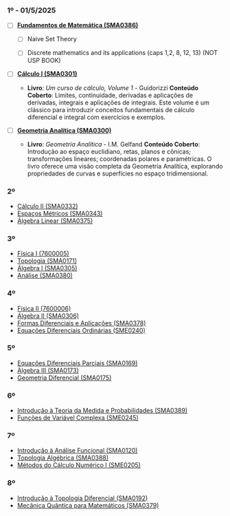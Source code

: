 ### 1º - 01/5/2025

- [ ] **[Fundamentos de Matemática (SMA0386)](https://uspdigital.usp.br/jupiterweb/obterDisciplina?sgldis=SMA0386&codcur=55030&codhab=100)**
  - [ ] Naive Set Theory
  - [ ] Discrete mathematics and its applications (caps 1,2, 8, 12, 13) (NOT USP BOOK)
   

- [ ] **[Cálculo I (SMA0301)](https://uspdigital.usp.br/jupiterweb/obterDisciplina?sgldis=SMA0301&codcur=55030&codhab=100)**
  - **Livro**: *Um curso de cálculo, Volume 1* - Guidorizzi
    **Conteúdo Coberto**: Limites, continuidade, derivadas e aplicações de derivadas, integrais e aplicações de integrais. Este volume é um clássico para introduzir conceitos fundamentais de cálculo diferencial e integral com exercícios e exemplos.

- [ ] **[Geometria Analítica (SMA0300)](https://uspdigital.usp.br/jupiterweb/obterDisciplina?sgldis=SMA0300&codcur=55030&codhab=100)**
  - **Livro**: *Geometria Analítica* - I.M. Gelfand
    **Conteúdo Coberto**: Introdução ao espaço euclidiano, retas, planos e cônicas; transformações lineares; coordenadas polares e paramétricas. O livro oferece uma visão completa da Geometria Analítica, explorando propriedades de curvas e superfícies no espaço tridimensional.

### 2º
- [Cálculo II (SMA0332)](https://uspdigital.usp.br/jupiterweb/obterDisciplina?sgldis=SMA0332&codcur=55030&codhab=200)
- [Espaços Métricos (SMA0343)](https://uspdigital.usp.br/jupiterweb/obterDisciplina?sgldis=SMA0343&codcur=55030&codhab=200)
- [Álgebra Linear (SMA0375)](https://uspdigital.usp.br/jupiterweb/obterDisciplina?sgldis=SMA0375&codcur=55030&codhab=200)

### 3º
- [Física I (7600005)](https://uspdigital.usp.br/jupiterweb/obterDisciplina?sgldis=7600005&codcur=55030&codhab=200)
- [Topologia (SMA0171)](https://uspdigital.usp.br/jupiterweb/obterDisciplina?sgldis=SMA0171&codcur=55030&codhab=200)
- [Álgebra I (SMA0305)](https://uspdigital.usp.br/jupiterweb/obterDisciplina?sgldis=SMA0305&codcur=55030&codhab=200)
- [Análise (SMA0380)](https://uspdigital.usp.br/jupiterweb/obterDisciplina?sgldis=SMA0380&codcur=55030&codhab=200)

### 4º
- [Física II (7600006)](https://uspdigital.usp.br/jupiterweb/obterDisciplina?sgldis=7600006&codcur=55030&codhab=200)
- [Álgebra II (SMA0306)](https://uspdigital.usp.br/jupiterweb/obterDisciplina?sgldis=SMA0306&codcur=55030&codhab=200)
- [Formas Diferenciais e Aplicações (SMA0378)](https://uspdigital.usp.br/jupiterweb/obterDisciplina?sgldis=SMA0378&codcur=55030&codhab=200)
- [Equações Diferenciais Ordinárias (SME0240)](https://uspdigital.usp.br/jupiterweb/obterDisciplina?sgldis=SME0240&codcur=55030&codhab=200)

### 5º
- [Equações Diferenciais Parciais (SMA0169)](https://uspdigital.usp.br/jupiterweb/obterDisciplina?sgldis=SMA0169&codcur=55030&codhab=200)
- [Álgebra III (SMA0173)](https://uspdigital.usp.br/jupiterweb/obterDisciplina?sgldis=SMA0173&codcur=55030&codhab=200)
- [Geometria Diferencial (SMA0175)](https://uspdigital.usp.br/jupiterweb/obterDisciplina?sgldis=SMA0175&codcur=55030&codhab=200)

### 6º
- [Introdução à Teoria da Medida e Probabilidades (SMA0389)](https://uspdigital.usp.br/jupiterweb/obterDisciplina?sgldis=SMA0389&codcur=55030&codhab=200)
- [Funções de Variável Complexa (SME0245)](https://uspdigital.usp.br/jupiterweb/obterDisciplina?sgldis=SME0245&codcur=55030&codhab=200)

### 7º
- [Introdução à Análise Funcional (SMA0120)](https://uspdigital.usp.br/jupiterweb/obterDisciplina?sgldis=SMA0120&codcur=55030&codhab=200)
- [Topologia Algébrica (SMA0388)](https://uspdigital.usp.br/jupiterweb/obterDisciplina?sgldis=SMA0388&codcur=55030&codhab=200)
- [Métodos do Cálculo Numérico I (SME0205)](https://uspdigital.usp.br/jupiterweb/obterDisciplina?sgldis=SME0205&codcur=55030&codhab=200)

### 8º
- [Introdução à Topologia Diferencial (SMA0192)](https://uspdigital.usp.br/jupiterweb/obterDisciplina?sgldis=SMA0192&codcur=55030&codhab=200)
- [Mecânica Quântica para Matemáticos (SMA0379)](https://uspdigital.usp.br/jupiterweb/obterDisciplina?sgldis=SMA0379&codcur=55030&codhab=200)
